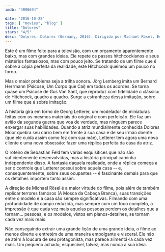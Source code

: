 ```yaml
---
imdb: "4990694"

date: "2016-10-28"
tags: [ "movies", "blog" ]
title: "Dolores"
stars: "4/5"
desc: "Dolores. Dolores (Germany, 2016). Dirigido por Michael Rösel. Escrito por Sebastian Feld. Com Franziska Petri (Dolores Moor), Udo Schenk (Georg Letterer), Mathias Herrmann (Chauffeur Anton), Mona Petri (Managerin Simone), Christian Koch (Wolf Schäfer), Vilmar Bieri (Gerichtsvollzieher Müller), Alexander Hörbe (Franz Letterer), Hede Beck (Lotte Keller), Antonio Di Mauro (Gunter)."
---
```

Este é um filme feito para a televisão, com um orçamento aparentemente baixo, mas com grandes ideias. Ele repete os passos hitchcockianos e seus mistérios fantasiosos, mas com pouco jeito. Se tratando de um filme que é sobre a cópia perfeita da realidade, este Hitchcock queimou um pouco no forno.

Mas o maior problema seja a trilha sonora. Jörg Lemberg imita um Bernard Herrmann (Psicose, Um Corpo que Cai) em todos os acordes. Se torna quase um Psicose de Gus Van Sant, que reproduz com fidelidade o clássico de Hitchcock, quadro a quadro. Surge a estranheza dessa imitação, sobre um filme que é sobre imitação.

A história gira em torno de Georg Letterer, um modelador de miniaturas feitas com os mesmos materiais do original e com perfeição. Ele faz um avião da segunda guerra que voa de verdade, mas ninguém parece enxergar suas habilidades. Quando a atriz mundialmente conhecida Dolores Moor quebra seu carro bem em frente à sua casa e de seu irmão doente (que ele cuida assim como fez com sua mãe), Letterer tem agora uma nova cliente e uma nova obsessão: fazer uma réplica perfeita da casa da atriz.

O roteiro de Sebastian Feld tem várias esquisitices que não são suficientemente desenvolvidas, mas a história principal caminha independente disso. A fantasia daquela realidade, onde a réplica começa a ser o controle que Letterer possui sobre aquela casa -- e, consequentemente, sobre seus ocupantes -- é fascinante demais para que os detalhes importem tanto assim.

A direção de Michael Rösel é a maior virtude do filme, pois além de também replicar terrores famosos (A Mosca da Cabeça Branca), suas transições entre o modelo e a casa são sempre significativas. Filmando com uma profundidade de campo reduzida, mas sempre com um foco completo, a impressão é que cada vez mais aquelas pessoas perdem os detalhes que a tornam... pessoas, e os modelos, vistos em planos-detalhes, se tornam cada vez mais reais.

Não conseguindo extrair uma grande lição de uma grande ideia, o filme ao menos diverte e entretém de uma maneira empolgante e visceral. Ele não se atém à loucura de seu protagonista, mas parece alimentá-la cada vez mais. Um pequeno achado, esquecível, talvez, mas nunca a sua ideia.
